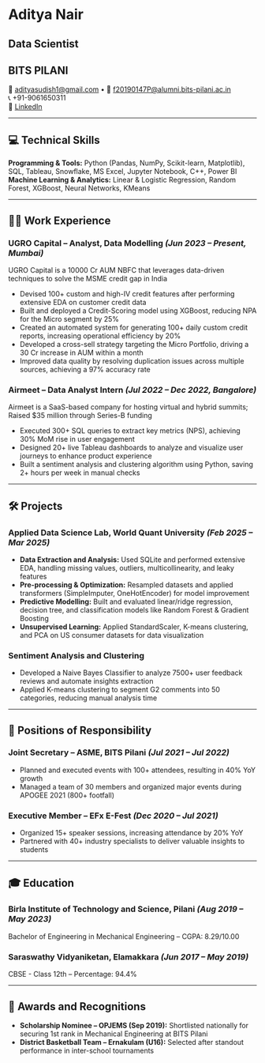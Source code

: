 # Aditya Nair

## **Data Scientist**
## BITS PILANI

📧 [adityasudish1@gmail.com](mailto:adityasudish1@gmail.com) • 
📧 [f20190147P@alumni.bits-pilani.ac.in](mailto:f20190147P@alumni.bits-pilani.ac.in) \
📞 +91-9061650311 \
🔗 [LinkedIn](https://www.linkedin.com/in/adirian/)

---

## 💻 Technical Skills

**Programming & Tools:** Python (Pandas, NumPy, Scikit-learn, Matplotlib), SQL, Tableau, Snowflake, MS Excel, Jupyter Notebook, C++, Power BI  
**Machine Learning & Analytics:** Linear & Logistic Regression, Random Forest, XGBoost, Neural Networks, KMeans

---

## 🧑‍💼 Work Experience

### UGRO Capital – Analyst, Data Modelling *(Jun 2023 – Present, Mumbai)*  
UGRO Capital is a 10000 Cr AUM NBFC that leverages data-driven techniques to solve the MSME credit gap in India
- Devised 100+ custom and high-IV credit features after performing extensive EDA on customer credit data
- Built and deployed a Credit-Scoring model using XGBoost, reducing NPA for the Micro segment by 25%
- Created an automated system for generating 100+ daily custom credit reports, increasing operational efficiency by 20%
- Developed a cross-sell strategy targeting the Micro Portfolio, driving a 30 Cr increase in AUM within a month
- Improved data quality by resolving duplication issues across multiple sources, achieving a 97% accuracy rate

### Airmeet – Data Analyst Intern *(Jul 2022 – Dec 2022, Bangalore)*  
Airmeet is a SaaS-based company for hosting virtual and hybrid summits; Raised $35 million through Series-B funding
- Executed 300+ SQL queries to extract key metrics (NPS), achieving 30% MoM rise in user engagement
- Designed 20+ live Tableau dashboards to analyze and visualize user journeys to enhance product experience
- Built a sentiment analysis and clustering algorithm using Python, saving 2+ hours per week in manual checks

---

## 🛠️ Projects

### Applied Data Science Lab, World Quant University *(Feb 2025 – Mar 2025)*
- **Data Extraction and Analysis:** Used SQLite and performed extensive EDA, handling missing values, outliers, multicollinearity, and leaky features
- **Pre-processing & Optimization:** Resampled datasets and applied transformers (SimpleImputer, OneHotEncoder) for model improvement
- **Predictive Modelling:** Built and evaluated linear/ridge regression, decision tree, and classification models like Random Forest & Gradient Boosting
- **Unsupervised Learning:** Applied StandardScaler, K-means clustering, and PCA on US consumer datasets for data visualization

### Sentiment Analysis and Clustering
- Developed a Naive Bayes Classifier to analyze 7500+ user feedback reviews and automate insights extraction
- Applied K-means clustering to segment G2 comments into 50 categories, reducing manual analysis time

---

## 🤝 Positions of Responsibility

### Joint Secretary – ASME, BITS Pilani *(Jul 2021 – Jul 2022)*
- Planned and executed events with 100+ attendees, resulting in 40% YoY growth
- Managed a team of 30 members and organized major events during APOGEE 2021 (800+ footfall)

### Executive Member – EFx E-Fest *(Dec 2020 – Jul 2021)*
- Organized 15+ speaker sessions, increasing attendance by 20% YoY
- Partnered with 40+ industry specialists to deliver valuable insights to students

---

## 🎓 Education

### Birla Institute of Technology and Science, Pilani *(Aug 2019 – May 2023)*  
Bachelor of Engineering in Mechanical Engineering – CGPA: 8.29/10.00

### Saraswathy Vidyaniketan, Elamakkara *(Jun 2017 – May 2019)*  
CBSE - Class 12th – Percentage: 94.4%

---

## 🏅 Awards and Recognitions

- **Scholarship Nominee – OPJEMS (Sep 2019):** Shortlisted nationally for securing 1st rank in Mechanical Engineering at BITS Pilani
- **District Basketball Team – Ernakulam (U16):** Selected after standout performance in inter-school tournaments


